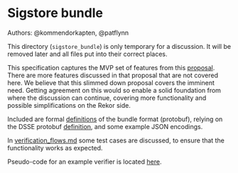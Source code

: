 # Sigstore bundle

Authors: @kommendorkapten, @patflynn

This directory (`sigstore_bundle`) is only temporary for a discussion.
It will be removed later and all files put into their correct places.

This specification captures the MVP set of features from this
[proposal](https://docs.google.com/document/d/1gucjOA_bGyRjK6TeaOI-X5GIUv8WsPzeMDMkq25Kv4Y/).
There are more features discussed in that proposal that are not
covered here. We believe that this slimmed down proposal covers the
imminent need. Getting agreement on this would so enable a solid
foundation from where the discussion can continue, covering more
functionality and possible simplifications on the Rekor side.

Included are formal [definitions](pb/) of the bundle format (protobuf),
relying on the DSSE protobuf
[definition](https://github.com/secure-systems-lab/dsse/blob/9c813476bd36de70a5738c72e784f123ecea16af/envelope.proto),
and some example JSON encodings.

In [verification_flows.md](verification_flows.md) some test cases are
discussed, to ensure that the functionality works as expected.

Pseudo-code for an example verifier is located [here](verifier.go).
